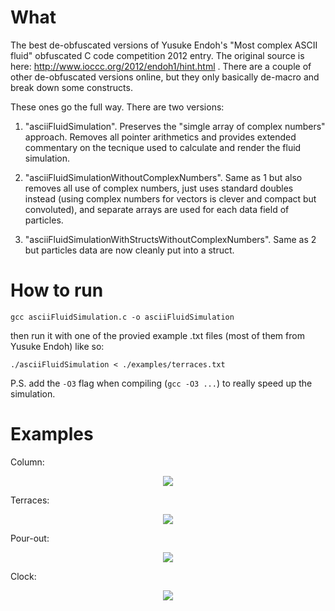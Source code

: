 # What

The best de-obfuscated versions of Yusuke Endoh's "Most complex ASCII fluid" obfuscated C code competition 2012 entry.
The original source is here: http://www.ioccc.org/2012/endoh1/hint.html . There are a couple of other de-obfuscated versions online, but they only basically de-macro and break down some constructs.

These ones go the full way. There are two versions:

1. "asciiFluidSimulation". Preserves the "simgle array of complex numbers" approach. Removes all pointer arithmetics and provides extended commentary on the tecnique used to calculate and render the fluid simulation.

2. "asciiFluidSimulationWithoutComplexNumbers". Same as 1 but also removes all use of complex numbers, just uses standard doubles instead (using complex numbers for vectors is clever and compact but convoluted), and separate arrays are used for each data field of particles.

3. "asciiFluidSimulationWithStructsWithoutComplexNumbers". Same as 2 but particles data are now cleanly put into a struct.

# How to run
```gcc asciiFluidSimulation.c -o asciiFluidSimulation```

then run it with one of the provied example .txt files (most of them from Yusuke Endoh) like so:

```./asciiFluidSimulation < ./examples/terraces.txt```

P.S. add the ```-O3``` flag when compiling (```gcc -O3 ...```) to really speed up the simulation.

# Examples

Column:
<p align="center">
  <img src="https://raw.githubusercontent.com/davidedc/Ascii-fluid-simulation-deobfuscated/master/readme-images/column.gif">
</p>

Terraces:
<p align="center">
  <img src="https://raw.githubusercontent.com/davidedc/Ascii-fluid-simulation-deobfuscated/master/readme-images/terraces.gif">
</p>

Pour-out:
<p align="center">
  <img src="https://raw.githubusercontent.com/davidedc/Ascii-fluid-simulation-deobfuscated/master/readme-images/pour-out.gif">
</p>

Clock:
<p align="center">
  <img src="https://raw.githubusercontent.com/davidedc/Ascii-fluid-simulation-deobfuscated/master/readme-images/clock.gif">
</p>
